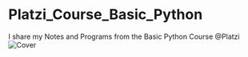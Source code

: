 # Platzi_Course_Basic_Python
I share my Notes and Programs from the Basic Python Course @Platzi
![Cover](https://user-images.githubusercontent.com/54784325/141651113-0f71b499-b793-47c5-a9a7-09ab8014d6b2.png)
